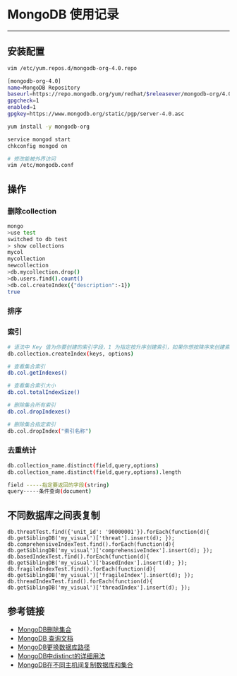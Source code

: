 # MongoDB 使用记录
***
## 安装配置
```sh
vim /etc/yum.repos.d/mongodb-org-4.0.repo

[mongodb-org-4.0]
name=MongoDB Repository
baseurl=https://repo.mongodb.org/yum/redhat/$releasever/mongodb-org/4.0/x86_64/
gpgcheck=1
enabled=1
gpgkey=https://www.mongodb.org/static/pgp/server-4.0.asc

yum install -y mongodb-org

service mongod start
chkconfig mongod on

# 修改能被外界访问
vim /etc/mongodb.conf
```

## 操作
### 删除collection
```sh
mongo
>use test
switched to db test
> show collections
mycol
mycollection
newcollection
>db.mycollection.drop()
>db.users.find().count()
>db.col.createIndex({"description":-1})
true
```

### 排序

### 索引
```sh
# 语法中 Key 值为你要创建的索引字段，1 为指定按升序创建索引，如果你想按降序来创建索引指定为 -1 即可。
db.collection.createIndex(keys, options)

# 查看集合索引
db.col.getIndexes()

# 查看集合索引大小
db.col.totalIndexSize()

# 删除集合所有索引
db.col.dropIndexes()

# 删除集合指定索引
db.col.dropIndex("索引名称")
```

### 去重统计
```sh
db.collection_name.distinct(field,query,options)
db.collection_name.distinct(field,query,options).length

field -----指定要返回的字段(string)
query-----条件查询(document)
```

## 不同数据库之间表复制
```
db.threatTest.find({'unit_id': '90000001'}).forEach(function(d){ db.getSiblingDB('my_visual')['threat'].insert(d); });
db.comprehensiveIndexTest.find().forEach(function(d){ db.getSiblingDB('my_visual')['comprehensiveIndex'].insert(d); });
db.basedIndexTest.find().forEach(function(d){ db.getSiblingDB('my_visual')['basedIndex'].insert(d); });
db.fragileIndexTest.find().forEach(function(d){ db.getSiblingDB('my_visual')['fragileIndex'].insert(d); });
db.threadIndexTest.find().forEach(function(d){ db.getSiblingDB('my_visual')['threadIndex'].insert(d); });
```

## 参考链接
- [MongoDB删除集合](https://www.yiibai.com/mongodb/mongodb_drop_collection.html)
- [MongoDB 查询文档](http://www.runoob.com/mongodb/mongodb-query.html)
- [MongoDB更换数据库路径](https://www.jianshu.com/p/c43d7cf49052)
- [MongoDB中distinct的详细用法](https://blog.csdn.net/skh2015java/article/details/55667829)
- [MongoDB在不同主机间复制数据库和集合](https://blog.csdn.net/wulex/article/details/83479516)